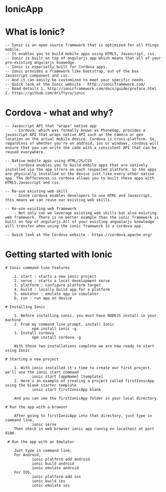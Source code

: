 # IonicApp


# What is Ionic?

	-- Ionic is an open source framework that is optimized for all things mobile.
	-- It enables you to build mobile apps using HTML5, Javascript, css.
	-- Ionic is built on top of angularjs app which means that all of your pre-existing angularjs knowedge.
	-- Ionic is especially built for Cordova apps.
	-- Ionic provides a framework like bootstrap, out of the box Javascript component and css.
	-- And it can easily be customized to meet your specific needs.
	-- Quick look at the Ionic website - http://ionicframework.com/
	-- Read details 1. http://ionicframework.com/docs/guide/preface.html 2. https://github.com/driftyco/ionic

# Cordova - what and why?

	-- Javascript API that "wraps" native app
		- Cordova, which was formally knows as PhoneGap, provides a javascript API that wraps native API such as the camera or geo location on the actual mobile device. Cordova is cross-platform. So, regardless of whether you're on android, ios or windows, cordova will ensure that you can write the code with a consistent API that can be reused everywhere.

	-- Native mobile apps using HTML/JS/CSS
		- Cordova enables you to build mobile apps that are natively installed via the app strore on each respected platform. So the apps are physically installed on the device just like every other native app. The defferences is cordova allows you to built these apps with HTML5,Javascript and css.

	-- Re-use existing web skill
		- Since cordova enables developers to use HTML and Javascript, this means we can reuse our existing web skills. 

	-- Re-use existing web framework
		- Not only can we leverage existing web skills but also existing web framework. There is no better example than the ionic framework is built on top of angularjs.All of your existing angualarjs knowledge will transfer when using the ionic framework in a cordova app.

	-- Quick look at the Cordova website - https://cordova.apache.org/

# Getting started with Ionic

	# Ionic command line features

		1. start : starts a new ionic project
		2. serve : starts a local development serve
		3. platform : configure platform target
		4. build : locally build app for a platform
		5. emulator : emulate app in simulator
		6. run : run app on device

	# Installing Ionic

		1. Before installing ionic, you must have NODEJS install in your machine
		2. From my command line prompt, install Ionic
				npm install ionic -g
		3. Install cordova
				npm install cordova -g

		With those two installations complete we are now ready to start using Ionic

	# Starting a new project

		1. With ionic installed it's time to create our first project. we'll use the ionic start command
				ionic start [appName] [template]
		2. Here's an example of creating a project called firstIonicApp using the blank starter template
				ionic start firstIonicApp blank

		And you can see the firstIonicApp folder in your local directory.

	# Run the app with a browser

		After going to firstIonicApp into that directory, just type in command line,
				ionic serve
	 	Then check in web browser ionic app runnig on localhost at port 8100.

	 # Run the app with an Emulator

	 	Just type in command line,
	 	For Android,
	 			ionic platform add android
	 			ionic build android
	 			ionic emulate android
	 	For IOS,
	 			ionic platform add ios
	 			ionic build ios
	 			ionic emulate ios





